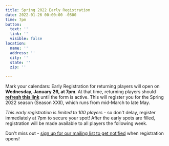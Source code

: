```yaml
---
title: Spring 2022 Early Registration
date: 2022-01-26 00:00:00 -0500
time: 7pm
button:
  text: ''
  link: ''
  visible: false
location:
  name: ''
  address: ''
  city: ''
  state: ''
  zip: ''

---
```

Mark your calendars: Early Registration for returning players will open on **Wednesday, January 26, at 7pm**. At that time, returning players should [**refresh this link**]() until the form is active. This will register you for the Spring 2022 season (Season XXII), which runs from mid-March to late May.

_This early registration is limited to 100 players_ - so don't delay, register immediately at 7pm to secure your spot! After the early spots are filled, registration will be made available to all players the following week.

Don't miss out - [sign up for our mailing list to get notified](http://eepurl.com/c9JkQz) when registration opens!
